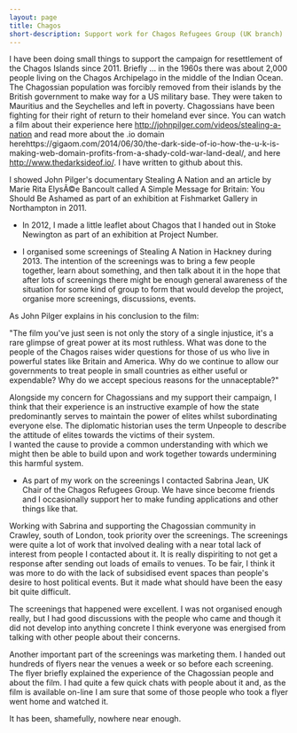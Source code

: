```yaml
---
layout: page
title: Chagos
short-description: Support work for Chagos Refugees Group (UK branch)
---
```


I have been doing small things to support the campaign for resettlement of the Chagos Islands since 2011. Briefly ... in the 1960s there was about 2,000 people living on the Chagos Archipelago in the middle of the Indian Ocean. The Chagossian population was forcibly removed from their islands by the British government to make way for a US military base. They were taken to Mauritius and the Seychelles and left in poverty. Chagossians have been fighting for their right of return to their homeland ever since. You can watch a film about their experience here http://johnpilger.com/videos/stealing-a-nation and read more about the .io domain herehttps://gigaom.com/2014/06/30/the-dark-side-of-io-how-the-u-k-is-making-web-domain-profits-from-a-shady-cold-war-land-deal/, and here http://www.thedarksideof.io/. I have written to github about this.

I showed John Pilger's documentary Stealing A Nation and an article by Marie Rita ElysÃ©e Bancoult called A Simple Message for Britain: You Should Be Ashamed as part of an exhibition at Fishmarket Gallery in Northampton in 2011.

- In 2012, I made a little leaflet about Chagos that I handed out in Stoke Newington as part of an exhibition at Project Number.

- I organised some screenings of Stealing A Nation in Hackney during 2013.
The intention of the screenings was to bring a few people together, learn about something, and then talk about it in the hope that after lots of screenings there might be enough general awareness of the situation for some kind of group to form that would develop the project, organise more screenings, discussions, events.

As John Pilger explains in his conclusion to the film:

"The film you've just seen is not only the story of a single injustice, it's a rare glimpse of great power at its most ruthless. What was done to the people of the Chagos raises wider questions for those of us who live in powerful states like Britain and America. Why do we continue to allow our governments to treat people in small countries as either useful or expendable? Why do we accept specious reasons for the unnaceptable?"

Alongside my concern for Chagossians and my support their campaign, I think that their experience is an instructive example of how the state predominantly serves to maintain the power of elites whilst subordinating everyone else. The diplomatic historian uses the term Unpeople to describe the attitude of elites towards the victims of their system.  
I wanted the cause to provide a common understanding with which we might then be able to build upon and work together towards undermining this harmful system.

- As part of my work on the screenings I contacted Sabrina Jean, UK Chair of the Chagos Refugees Group. We have since become friends and I occasionally support her to make funding applications and other things like that.

Working with Sabrina and supporting the Chagossian community in Crawley, south of London, took priority over the screenings. The screenings were quite a lot of work that involved dealing with a near total lack of interest from people I contacted about it. It is really dispiriting to not get a response after sending out loads of emails to venues. To be fair, I think it was more to do with the lack of subsidised event spaces than people's desire to host political events. But it made what should have been the easy bit quite difficult.

The screenings that happened were excellent. I was not organised enough really, but I had good discussions with the people who came and though it did not develop into anything concrete I think everyone was energised from talking with other people about their concerns.

Another important part of the screenings was marketing them. I handed out hundreds of flyers near the venues a week or so before each screening. The flyer briefly explained the experience of the Chagossian people and about the film. I had quite a few quick chats with people about it and, as the film is available on-line I am sure that some of those people who took a flyer went home and watched it.

It has been, shamefully, nowhere near enough.



